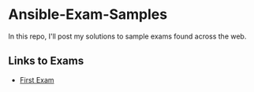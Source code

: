 # Ansible-Exam-Samples
In this repo, I'll post my solutions to sample exams found across the web.

## Links to Exams
 - [First Exam](https://www.lisenet.com/2019/ansible-sample-exam-for-ex294/)
